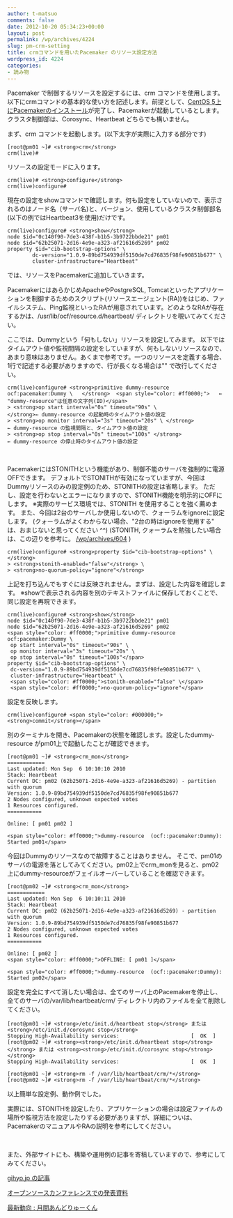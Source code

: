 ```yaml
---
author: t-matsuo
comments: false
date: 2012-10-20 05:34:23+00:00
layout: post
permalink: /wp/archives/4224
slug: pm-crm-setting
title: crmコマンドを用いたPacemaker のリソース設定方法
wordpress_id: 4224
categories:
- 読み物
---
```


Pacemaker で制御するリソースを設定するには、crm コマンドを使用します。以下にcrmコマンドの基本的な使い方を記述します。前提として、[CentOS 5上にPacemakerのインストール](/wp/dl/pminstall_cent5)が完了し、Pacemakerが起動しているとします。クラスタ制御部は、Corosync、Heartbeat どちらでも構いません。

まず、crm コマンドを起動します。(以下太字が実際に入力する部分です)

    
    [root@pm01 ~]# <strong>crm</strong>
    crm(live)#


リソースの設定モードに入ります。

    
    crm(live)# <strong>configure</strong>
    crm(live)configure#


現在の設定をshowコマンドで確認します。何も設定をしていないので、表示されるのはノード名（サーバ名)と、バージョン、使用しているクラスタ制御部名(以下の例ではHeartbeat3を使用)だけです。

    
    crm(live)configure# <strong>show</strong>
    node $id="0c140f90-7de3-438f-b1b5-3b9722bbde21" pm01
    node $id="62b25071-2d16-4e9e-a323-af21616d5269" pm02
    property $id="cib-bootstrap-options" \
            dc-version="1.0.9-89bd754939df5150de7cd76835f98fe90851b677" \
            cluster-infrastructure="Heartbeat"


では、リソースをPacemakerに追加していきます。

PacemakerにはあらかじめApacheやPostgreSQL, Tomcatといったアプリケーションを制御するためのスクリプト(リソースエージェント(RA))をはじめ、ファイルシステム、Ping監視といったRAが用意されています。どのようなRAが存在するかは、/usr/lib/ocf/resource.d/heartbeat/ ディレクトリを覗いてみてください。

ここでは、Dummyという「何もしない」リソースを設定してみます。
以下ではタイムアウト値や監視間隔の設定をしていますが、何もしないリソースなので、あまり意味はありません。あくまで参考です。一つのリソースを定義する場合、1行で記述する必要がありますので、行が長くなる場合は"\" で改行してください。

    
    crm(live)configure# <strong>primitive dummy-resource ocf:pacemaker:Dummy \   </strong>  <span style="color: #ff0000;">   ← "dummy-resource"は任意の文字列(ID)</span>
    > <strong>op start interval="0s" timeout="90s" \             </strong>← dummy-resource の起動時のタイムアウト値の設定
    > <strong>op monitor interval="3s" timeout="20s" \ </strong>          ← dummy-resource の監視間隔と、タイムアウト値の設定
    > <strong>op stop interval="0s" timeout="100s" </strong>              ← dummy-resource の停止時のタイムアウト値の設定


 

PacemakerにはSTONITHという機能があり、制御不能のサーバを強制的に電源OFFできます。
デフォルトでSTONITHが有効になっていますが、今回はDummyリソースのみの設定例のため、STONITHの設定は省略します。
ただし、設定を行わないとエラーになりますので、STONITH機能を明示的にOFFにします。
※実際のサービス環境では、STONITH を使用することを強く薦めます。
また、今回は2台のサーバしか使用しないので、クォーラムをignoreに設定します。
(クォーラムがよくわからない場合、"2台の時はignoreを使用する" は、おまじないと思ってください ^^)
(STONITH, クォーラムを勉強したい場合は、この辺りを参考に。 [/wp/archives/604](/wp/archives/604) )

    
    crm(live)configure# <strong>property $id="cib-bootstrap-options" \</strong>
    > <strong>stonith-enabled="false"</strong> \
    > <strong>no-quorum-policy="ignore"</strong>


上記を打ち込んでもすぐには反映されません。まずは、設定した内容を確認します。
※showで表示される内容を別のテキストファイルに保存しておくことで、同じ設定を再現できます。

    
    crm(live)configure# <strong>show</strong>
    node $id="0c140f90-7de3-438f-b1b5-3b9722bbde21" pm01
    node $id="62b25071-2d16-4e9e-a323-af21616d5269" pm02
    <span style="color: #ff0000;">primitive dummy-resource ocf:pacemaker:Dummy \
     op start interval="0s" timeout="90s" \
     op monitor interval="3s" timeout="20s" \
     op stop interval="0s" timeout="100s"</span>
    property $id="cib-bootstrap-options" \
     dc-version="1.0.9-89bd754939df5150de7cd76835f98fe90851b677" \
     cluster-infrastructure="Heartbeat" \
     <span style="color: #ff0000;">stonith-enabled="false" \</span>
     <span style="color: #ff0000;">no-quorum-policy="ignore"</span>


設定を反映します。

    
    crm(live)configure# <span style="color: #000000;"><strong>commit</strong></span>


別のターミナルを開き、Pacemakerの状態を確認します。設定したdummy-resource がpm01上で起動したことが確認できます。

    
    [root@pm01 ~]# <strong>crm_mon</strong>
    ============
    Last updated: Mon Sep  6 10:10:10 2010
    Stack: Heartbeat
    Current DC: pm02 (62b25071-2d16-4e9e-a323-af21616d5269) - partition with quorum
    Version: 1.0.9-89bd754939df5150de7cd76835f98fe90851b677
    2 Nodes configured, unknown expected votes
    1 Resources configured.
    ===========
    
    Online: [ pm01 pm02 ]
    
    <span style="color: #ff0000;">dummy-resource  (ocf::pacemaker:Dummy): Started pm01</span>


今回はDummyのリソースなので故障することはありません。
そこで、pm01のサーバの電源を落としてみてください。pm02上でcrm_monを見ると、pm02 上にdummy-resourceがフェイルオーバーしていることを確認できます。

    
    [root@pm02 ~]# <strong>crm_mon</strong>
    ============
    Last updated: Mon Sep  6 10:10:11 2010
    Stack: Heartbeat
    Current DC: pm02 (62b25071-2d16-4e9e-a323-af21616d5269) - partition with quorum
    Version: 1.0.9-89bd754939df5150de7cd76835f98fe90851b677
    2 Nodes configured, unknown expected votes
    1 Resources configured.
    ===========
    
    Online: [ pm02 ]
    <span style="color: #ff0000;">OFFLINE: [ pm01 ]</span>
    
    <span style="color: #ff0000;">dummy-resource  (ocf::pacemaker:Dummy): Started pm02</span>


設定を完全にすべて消したい場合は、全てのサーバ上のPacemakerを停止し、全てのサーバの/var/lib/heartbeat/crm/ ディレクトリ内のファイルを全て削除してください。

    
    [root@pm01 ~]# <strong>/etc/init.d/heartbeat stop</strong> または <strong>/etc/init.d/corosync stop</strong>
    Stopping High-Availability services:                       [  OK  ]
    [root@pm02 ~]# <strong><strong>/etc/init.d/heartbeat stop</strong></strong> または <strong><strong>/etc/init.d/corosync stop</strong></strong>
    Stopping High-Availability services:                       [  OK  ]
    
    [root@pm01 ~]# <strong>rm -f /var/lib/heartbeat/crm/*</strong>
    [root@pm02 ~]# <strong>rm -f /var/lib/heartbeat/crm/*</strong>


以上簡単な設定例、動作例でした。

実際には、STONITHを設定したり、アプリケーションの場合は設定ファイルの場所や監視方法を設定したりする必要がありますが、詳細についは、PacemakerのマニュアルやRAの説明を参考にしてください。

 

また、外部サイトにも、構築や運用例の記事を寄稿していますので、参考にしてみてください。
[](http://gihyo.jp/admin/serial/01/pacemaker)

[gihyo.jp の記事 ](http://gihyo.jp/admin/serial/01/pacemaker)

[オープンソースカンファレンスでの発表資料](/wp/archives/tag/osc)

[最新動向 : 月間あんどりゅーくん](/wp/?s=%E5%88%A5%E5%86%8A%E3%81%82%E3%82%93%E3%81%A9%E3%82%8A%E3%82%85%E3%83%BC%E3%81%8F%E3%82%93)

 
